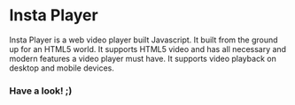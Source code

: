 # Insta Player

Insta Player is a web video player built Javascript. It built from the ground up for an HTML5 world. It supports HTML5 video and has all necessary and modern features a video player must have.  It supports video playback on desktop and mobile devices.

### Have a look! ;)
